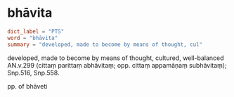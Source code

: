 # bhāvita

``` toml
dict_label = "PTS"
word = "bhāvita"
summary = "developed, made to become by means of thought, cul"
```

developed, made to become by means of thought, cultured, well\-balanced AN.v.299 (cittaṃ parittaṃ abhāvitaṃ; opp. cittaṃ appamāṇaṃ subhāvitaṃ); Snp.516, Snp.558.

pp. of bhāveti

